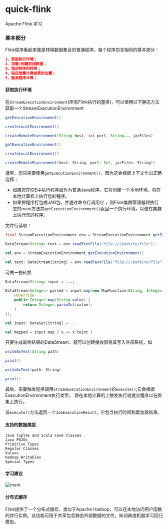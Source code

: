 # quick-flink
Apache Flink 学习

### 基本部分

Flink程序看起来像是转换数据集合的普通程序。每个程序包含相同的基本部分：

```json
1、获取执行环境；
2、加载/创建初始数据；
3、指定程序的转换；
4、指定放置计算结果的位置；
5、触发程序计算；
```


#### 获取执行环境

在`StreamExecutionEnvironment`(所有Flink执行的基类)，可以使用以下静态方法获取一个StreamExecutionEnvironment

```java
getExecutionEnvironment()

createLocalEnvironment()

createRemoteEnvironment(String host, int port, String... jarFiles)
```

```scala
getExecutionEnvironment()

createLocalEnvironment()

createRemoteEnvironment(host: String, port: Int, jarFiles: String*)
```

通常，您只需要使用`getExecutionEnvironment()`，因为这会根据上下文作出正确选择：
- 如果您在IDE中执行程序或作为普通Java程序，它将创建一个本地环境，将在本地计算机上执行您的程序。
- 如果把程序打包成JAR包，并通过命令行调用它 ，则Flink集群管理器将执行您的main方法并`getExecutionEnvironment()`返回一个执行环境，以便在集群上执行您的程序。

文件行读取：
```java
final StreamExecutionEnvironment env = StreamExecutionEnvironment.getExecutionEnvironment();

DataStream<String> text = env.readTextFile("file:///path/to/file");

```

```scala
val env = StreamExecutionEnvironment.getExecutionEnvironment()

val text: DataStream[String] = env.readTextFile("file:///path/to/file")
```

可做一些转换
```java
DataStream<String> input = ...;

DataStream<Integer> parsed = input.map(new MapFunction<String, Integer>() {
    @Override
    public Integer map(String value) {
        return Integer.parseInt(value);
    }
});
```

```scala
val input: DataSet[String] = ...

val mapped = input.map { x => x.toInt }
```

只要生成最终结果的DataStream，就可以创建接收器将其写入外部系统，如
```java
writeAsText(String path)

print()
```

```scala
writeAsText(path: String)

print()
```

最后，需要触发程序调用`StreamExecutionEnvironment`的`execute()`,它会根据ExecutionEnvironment执行类型，
将在本地计算机上触发执行或提交程序以在群集上执行。

该`execute()`方法返回一个`JobExecutionResult`，它包含执行时间和累加器结果。

#### 支持的数据类型
```text
Java Tuples and Scala Case Classes
Java POJOs
Primitive Types
Regular Classes
Values
Hadoop Writables
Special Types
```

#### 学习建议

![mark](http://cdn.wangxc.club/blog/20190709/kW6eUgepjfm2.png?imageslim)

#### 分布式缓存
Flink提供了一个分布式缓存，类似于Apache Hadoop，可以在本地访问用户函数的并行实例。此功能可用于共享包含静态外部数据的文件，如词典或机器学习回归模型。